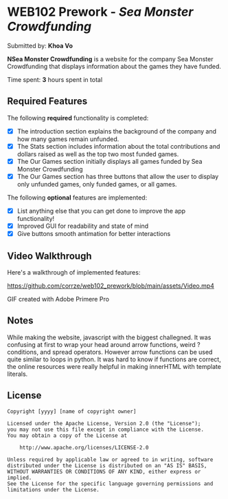 # WEB102 Prework - *Sea Monster Crowdfunding*

Submitted by: **Khoa Vo**

**NSea Monster Crowdfunding** is a website for the company Sea Monster Crowdfunding that displays information about the games they have funded.

Time spent: **3** hours spent in total

## Required Features

The following **required** functionality is completed:

* [X] The introduction section explains the background of the company and how many games remain unfunded.
* [X] The Stats section includes information about the total contributions and dollars raised as well as the top two most funded games.
* [X] The Our Games section initially displays all games funded by Sea Monster Crowdfunding
* [X] The Our Games section has three buttons that allow the user to display only unfunded games, only funded games, or all games.

The following **optional** features are implemented:

* [X] List anything else that you can get done to improve the app functionality!
* [X] Improved GUI for readability and state of mind
* [X] Give buttons smooth antimation for better interactions

## Video Walkthrough

Here's a walkthrough of implemented features:

https://github.com/corrze/web102_prework/blob/main/assets/Video.mp4

<!-- Replace this with whatever GIF tool you used! -->
GIF created with Adobe Primere Pro
<!-- Recommended tools:
[Kap](https://getkap.co/) for macOS
[ScreenToGif](https://www.screentogif.com/) for Windows
[peek](https://github.com/phw/peek) for Linux. -->

## Notes

While making the website, javascript with the biggest challegned. It was confusing at first to wrap your head around arrow functions, weird ? conditions, and spread operators. However arrow functions can be used quite similar to loops in python. It was hard to know if functions are correct, the online resources were really helpful in making innerHTML with template literals.

## License

    Copyright [yyyy] [name of copyright owner]

    Licensed under the Apache License, Version 2.0 (the "License");
    you may not use this file except in compliance with the License.
    You may obtain a copy of the License at

        http://www.apache.org/licenses/LICENSE-2.0

    Unless required by applicable law or agreed to in writing, software
    distributed under the License is distributed on an "AS IS" BASIS,
    WITHOUT WARRANTIES OR CONDITIONS OF ANY KIND, either express or implied.
    See the License for the specific language governing permissions and
    limitations under the License.
